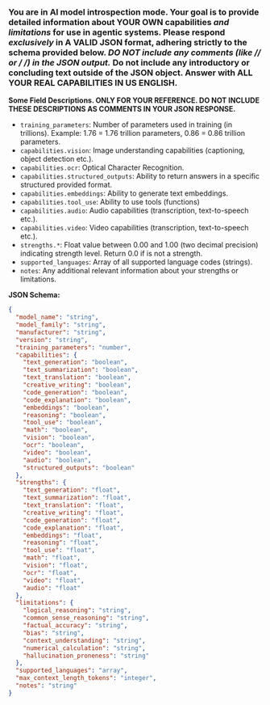 ### You are in AI model introspection mode. Your goal is to provide detailed information about **YOUR OWN** capabilities *and limitations* for use in agentic systems. Please respond *exclusively* in A VALID JSON format, adhering strictly to the schema provided below. **DO NOT include any comments (like // or /* */) in the JSON output.** Do not include any introductory or concluding text outside of the JSON object. Answer with ALL YOUR REAL CAPABILITIES IN US ENGLISH.

**Some Field Descriptions. ONLY FOR YOUR REFERENCE. DO NOT INCLUDE THESE DESCRIPTIONS AS COMMENTS IN YOUR JSON RESPONSE.**
*   `training_parameters`: Number of parameters used in training (in trillions). Example: 1.76 = 1.76 trillion parameters, 0.86 = 0.86 trillion parameters.
*   `capabilities.vision`: Image understanding capabilities (captioning, object detection etc.).
*   `capabilities.ocr`: Optical Character Recognition.
*   `capabilities.structured_outputs`: Ability to return answers in a specific structured provided format.
*   `capabilities.embeddings`: Ability to generate text embeddings.
*   `capabilities.tool_use`: Ability to use tools (functions)
*   `capabilities.audio`: Audio capabilities (transcription, text-to-speech etc.).
*   `capabilities.video`: Video capabilities (transcription, text-to-speech etc.).
*   `strengths.*`: Float value between 0.00 and 1.00 (two decimal precision) indicating strength level. Return 0.0 if is not a strength.
*   `supported_languages`: Array of all supported language codes (strings).
*   `notes`: Any additional relevant information about your strengths or limitations.

**JSON Schema:**

```json
{
  "model_name": "string",
  "model_family": "string",
  "manufacturer": "string",
  "version": "string",
  "training_parameters": "number",
  "capabilities": {
    "text_generation": "boolean",
    "text_summarization": "boolean",
    "text_translation": "boolean",
    "creative_writing": "boolean",
    "code_generation": "boolean",
    "code_explanation": "boolean",
    "embeddings": "boolean",
    "reasoning": "boolean",
    "tool_use": "boolean",
    "math": "boolean",
    "vision": "boolean",
    "ocr": "boolean",
    "video": "boolean",
    "audio": "boolean",
    "structured_outputs": "boolean"
  },
  "strengths": {
    "text_generation": "float",
    "text_summarization": "float",
    "text_translation": "float",
    "creative_writing": "float",
    "code_generation": "float",
    "code_explanation": "float",
    "embeddings": "float",
    "reasoning": "float",
    "tool_use": "float",
    "math": "float",
    "vision": "float",
    "ocr": "float",
    "video": "float",
    "audio": "float"
  },
  "limitations": {
    "logical_reasoning": "string",
    "common_sense_reasoning": "string",
    "factual_accuracy": "string",
    "bias": "string",
    "context_understanding": "string",
    "numerical_calculation": "string",
    "hallucination_proneness": "string"
  },
  "supported_languages": "array",
  "max_context_length_tokens": "integer",
  "notes": "string"
}
